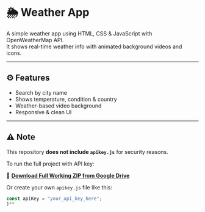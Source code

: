 # 🌦️ Weather App

A simple weather app using HTML, CSS & JavaScript with OpenWeatherMap API.  
It shows real-time weather info with animated background videos and icons.

---
## ⚙️ Features

- Search by city name
- Shows temperature, condition & country
- Weather-based video background
- Responsive & clean UI

---
## ⚠️ Note

This repository **does not include `apikey.js`** for security reasons.

To run the full project with API key:

🔗 **[Download Full Working ZIP from Google Drive](https://drive.google.com/file/d/1r9EabI9AMSwp9GH3IbhgR_AP_LQTkrhp/view?usp=sharing)**

Or create your own `apikey.js` file like this:

```js
const apiKey = "your_api_key_here";
)**


